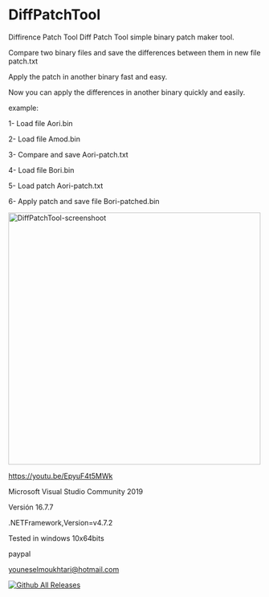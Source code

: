 # DiffPatchTool
 Diffirence Patch Tool
 Diff Patch Tool  simple binary patch maker tool.
 
Compare two binary files and save the differences between them in new file patch.txt


Apply the patch in another binary fast and easy.


Now you can apply the differences in another binary quickly and easily.


example:
 
 
1- Load file Aori.bin

2- Load file Amod.bin

3- Compare and save Aori-patch.txt

4- Load file Bori.bin

5- Load patch Aori-patch.txt

6- Apply patch and save file Bori-patched.bin






<img width="502" alt="DiffPatchTool-screenshoot" src="https://github.com/youneselmoukhtari/Diffirence-Patch-Tool/assets/77995729/d7dfd2a1-ae2a-4935-84e7-78b012ff073d">




https://youtu.be/EpyuF4t5MWk

Microsoft Visual Studio Community 2019

Versión 16.7.7

.NETFramework,Version=v4.7.2

Tested in windows 10x64bits





paypal 

youneselmoukhtari@hotmail.com


[![Github All Releases](https://img.shields.io/github/downloads/reproteq/DiffPatchTool/total.svg)]()
